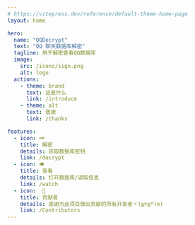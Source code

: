 ```yaml
---
# https://vitepress.dev/reference/default-theme-home-page
layout: home

hero:
  name: "QQDecrypt"
  text: "QQ 聊天数据库解密"
  tagline: 用于解密查看QQ数据库
  image:
    src: /icons/sign.png
    alt: logo  
  actions:
    - theme: brand
      text: 这是什么
      link: /introduce
    - theme: alt
      text: 致谢
      link: /thanks

features:
  - icon: 🗝
    title: 解密
    details: 获取数据库密钥
    link: /decrypt
  - icon: 👁‍
    title: 查看
    details: 打开数据库/读取信息
    link: /watch
  - icon:  🧑  
    title: 贡献者
    details: 感谢为此项目做出贡献的所有开发者ヾ(≧▽≦*)o)
    link: /Contributors
---
```


